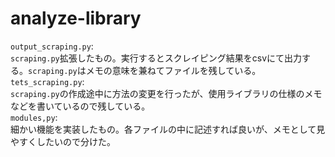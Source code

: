 # analyze-library

`output_scraping.py`:  
`scraping.py`拡張したもの。実行するとスクレイピング結果をcsvにて出力する。`scraping.py`はメモの意味を兼ねてファイルを残している。  
`tets_scraping.py`:  
`scraping.py`の作成途中に方法の変更を行ったが、使用ライブラリの仕様のメモなどを書いているので残している。  
`modules,py`:  
細かい機能を実装したもの。各ファイルの中に記述すれば良いが、メモとして見やすくしたいので分けた。